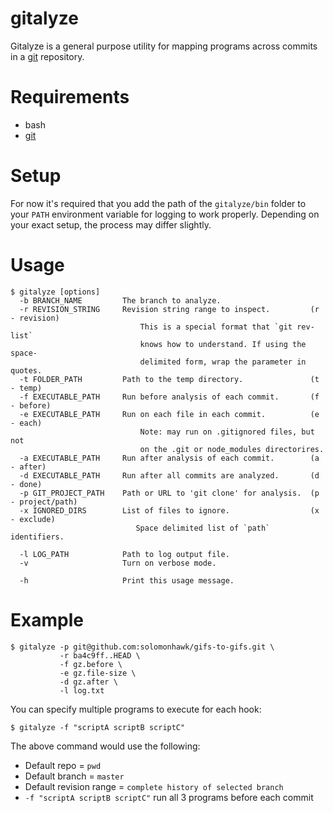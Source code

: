 # gitalyze

Gitalyze is a general purpose utility for mapping programs across commits in a [git](https://git-scm.com/) repository.

# Requirements

- bash
- [git](https://git-scm.com/)

# Setup

For now it's required that you add the path of the `gitalyze/bin` folder to your `PATH` environment variable for logging to work properly. Depending on your exact setup, the process may differ slightly.

# Usage

    $ gitalyze [options]
      -b BRANCH_NAME         The branch to analyze.
      -r REVISION_STRING     Revision string range to inspect.         (r - revision)
                                 This is a special format that `git rev-list`
                                 knows how to understand. If using the space-
                                 delimited form, wrap the parameter in quotes.
      -t FOLDER_PATH         Path to the temp directory.               (t - temp)
      -f EXECUTABLE_PATH     Run before analysis of each commit.       (f - before)
      -e EXECUTABLE_PATH     Run on each file in each commit.          (e - each)
                                 Note: may run on .gitignored files, but not
                                 on the .git or node_modules directorires.
      -a EXECUTABLE_PATH     Run after analysis of each commit.        (a - after)
      -d EXECUTABLE_PATH     Run after all commits are analyzed.       (d - done)
      -p GIT_PROJECT_PATH    Path or URL to 'git clone' for analysis.  (p - project/path)
      -x IGNORED_DIRS        List of files to ignore.                  (x - exclude)
                                Space delimited list of `path` identifiers.

      -l LOG_PATH            Path to log output file.
      -v                     Turn on verbose mode.

      -h                     Print this usage message.

# Example

    $ gitalyze -p git@github.com:solomonhawk/gifs-to-gifs.git \
               -r ba4c9ff..HEAD \
               -f gz.before \
               -e gz.file-size \
               -d gz.after \
               -l log.txt

You can specify multiple programs to execute for each hook:

    $ gitalyze -f "scriptA scriptB scriptC"

The above command would use the following:
- Default repo = `pwd`
- Default branch = `master`
- Default revision range = `complete history of selected branch`
- `-f "scriptA scriptB scriptC"` run all 3 programs before each commit